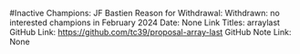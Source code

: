 #Inactive
Champions: JF Bastien
Reason for Withdrawal: Withdrawn: no interested champions in February 2024
Date: None
Link Titles: arraylast
GitHub Link: https://github.com/tc39/proposal-array-last
GitHub Note Link: None
